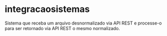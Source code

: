 # integracaosistemas
Sistema que receba um arquivo desnormalizado via API REST e processe-o para ser retornado via API REST o mesmo normalizado.
